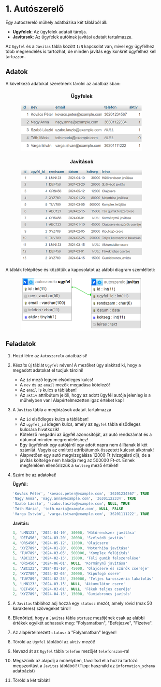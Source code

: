# 1. Autószerelő

Egy autószerelő műhely adatbázisa két táblából áll:
   - **Ugyfelek**: Az ügyfelek adatait tárolja.
   - **Javitasok**: Az ügyfelek autóinak javítási adatait tartalmazza.

Az `Ugyfel` és a `Javitas` tábla között `1:N` kapcsolat van, mivel egy ügyfélhez több megrendelés is tartozhat, de minden javítás egy konkrét ügyfélhez kell tartozzon.

## Adatok

A következő adatokat szeretnénk tárolni az adatbázisban:

<h3 align="center"> Ügyfelek </h3>
<p align="center">
    <img src="kepek/ugyfel.png" width=400>
</p>

<h3 align="center"> Javítások </h3>
<p align="center">
    <img src="kepek/javitas.png" width=400>
</p>

A táblák felépítése és közöttük a kapcsolatot az alábbi diagram szemlélteti:
<p align="center">
    <img src="kepek/autoszerelo-diagram.png" width=400>
</p>

## Feladatok

1. Hozd létre az `Autoszerelo` adatbázist!
   
2. Készíts új táblát `Ugyfel` néven! A mezőket úgy alakítsd ki, hogy a megadott adatokat el tudjuk tárolni!
   - Az `id` mező legyen elsődleges kulcs!
   - A `nev` és az `email` mezők megadása kötelező!
   - Az `email` is kulcs a táblában!
   - Az `aktiv` attribútum jelöli, hogy az adott ügyfél autója jelenleg is a műhelyben van! Alapértelmezetten igaz értéket kap!
  
3. A `Javitas` tábla a megbízások adatait tartalmazza
   - Az `id` elsődleges kulcs a táblában!
   - Az `ugyfel_id` idegen kulcs, amely az `Ugyfel` tábla elsődleges kulcsára hivatkozik!
   - Kötelező megadni az ügyfél azonosítóját, az autó rendszámát és a dátumot minden megrendeléshez!
   - Egy ügyfélnek egy autójáról egy adott napra nem állítanak ki két számlát. Vagyis az említett attribútumok összetett kulcsot alkotnak!
   - Alapvetően egy autó megvizsgálása 12000 Ft (vizsgálati díj), de a javítás költsége nem haladja meg az 500000 Ft-ot. Ennek megfelelően ellenőrizzük a `koltseg` mező értékét!

4. Szúrd be az adatokat!
   
   **Ügyfél:**
    ```SQL
    'Kovács Péter', 'kovacs.peter@example.com', '36201234567', TRUE
    'Nagy Anna', 'nagy.anna@example.com', '36301122334', TRUE
    'Szabó László', 'szabo.laszlo@example.com', NULL, TRUE
    'Tóth Mária', 'toth.maria@example.com', NULL, FALSE
    'Varga István', 'varga.istvan@example.com', '36201111222', TRUE
    ```

    **Javítás:**
    ```SQL
    3, 'LMN123', '2024-04-10', 30000, 'Hűtőrendszer javítása'
    1, 'DEF456', '2024-03-20', 20000, 'Szélvédő javítás'
    4, 'QRS456', '2024-05-12', 12000, 'Olajcsere'
    2, 'XYZ789', '2024-01-20', 80000, 'Motorhiba javítása'
    5, 'TUV789', '2024-03-05', 500000, 'Komplex felújítás'
    1, 'ABC123', '2024-02-15', 15000, 'Téli gumik felszerelése'
    4, 'QRS456', '2024-06-01', NULL, 'Kormánymű javítása'
    1, 'ABC123', '2024-01-10', 45000, 'Olajcsere és szűrők cseréje'
    2, 'XYZ789', '2024-02-05', 20000, 'Kipufogó csere'
    5, 'TUV789', '2024-02-25', 250000, 'Teljes karosszéria lakatolás'
    3, 'LMN123', '2024-03-15', NULL, 'Akkumulátor csere'
    1, 'DEF456', '2024-03-01', NULL, 'Fékek teljes cseréje'
    2, 'XYZ789', '2024-04-15', 15000, 'Gumiabroncs javítás'
    ```

5. A `Javitas` táblához adj hozzá egy `statusz` mezőt, amely rövid (max 50 karakteres) szövegeket tárol!

6. Ellenőrizd, hogy a `Javitas` tábla `statusz` mezőjének csak az alábbi értékek egyikét adhassuk meg: "Folyamatban", "Befejezve", "Fizetve".

7. Az alapértelmezett `statusz` a "Folyamatban" legyen!

8. Töröld az `Ugyfel` táblából az `aktiv` mezőt!

9. Nevezd át az `Ugyfel` tábla `telefon` mezőjét `telefonszam`-ra!

10. Megszűnik az alapdíj a műhelyben, távolítsd el a hozzá tartozó megszorítást a `Javitas` táblából! (Tipp: használd az `information_schema` adatbázist)

11. Töröld a két táblát!
